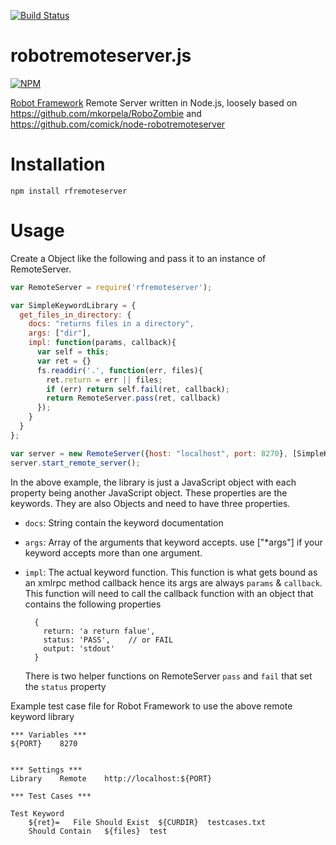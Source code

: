 [![Build Status](https://travis-ci.org/bulkan/robotremoteserver.js.png?branch=master)](https://travis-ci.org/bulkan/robotremoteserver.js)

robotremoteserver.js
====================

[![NPM](https://nodei.co/npm/rfremoteserver.png)](https://nodei.co/npm/rfremoteserver.png/) 

[Robot Framework](http://robotframework.googlecode.com/hg/) Remote Server written in Node.js, loosely based on https://github.com/mkorpela/RoboZombie and https://github.com/comick/node-robotremoteserver

Installation
============

`npm install rfremoteserver`


Usage
=====

Create a Object like the following and pass it to an instance of RemoteServer. 

```javascript
var RemoteServer = require('rfremoteserver');

var SimpleKeywordLibrary = {
  get_files_in_directory: {
    docs: "returns files in a directory",
    args: ["dir"],
    impl: function(params, callback){
      var self = this;
      var ret = {}
      fs.readdir('.', function(err, files){
        ret.return = err || files;
        if (err) return self.fail(ret, callback);
        return RemoteServer.pass(ret, callback)
      });
    }
  }
};

var server = new RemoteServer({host: "localhost", port: 8270}, [SimpleKeywordLibrary]);
server.start_remote_server();
```

In the above example, the library is just a JavaScript object with each property being another JavaScript object. These properties are the keywords. 
They are also Objects and need to have three properties. 

* `docs`: String contain the keyword documentation
* `args`: Array of the arguments that keyword accepts. use ["\*args"] if your keyword accepts more than one argument.
* `impl`: The actual keyword function. This function is what gets bound as an xmlrpc method callback hence its args are always `params` & `callback`. This function will need to call the callback function with an object that contains the following properties

        { 
          return: 'a return falue',
          status: 'PASS',    // or FAIL
          output: 'stdout'
        }

  There is two helper functions on RemoteServer `pass` and `fail` that set the `status` property

Example test case file for Robot Framework to use the above remote keyword library

```
*** Variables ***
${PORT}    8270


*** Settings ***
Library    Remote    http://localhost:${PORT}

*** Test Cases ***

Test Keyword
    ${ret}=   File Should Exist  ${CURDIR}  testcases.txt
    Should Contain   ${files}  test
```
